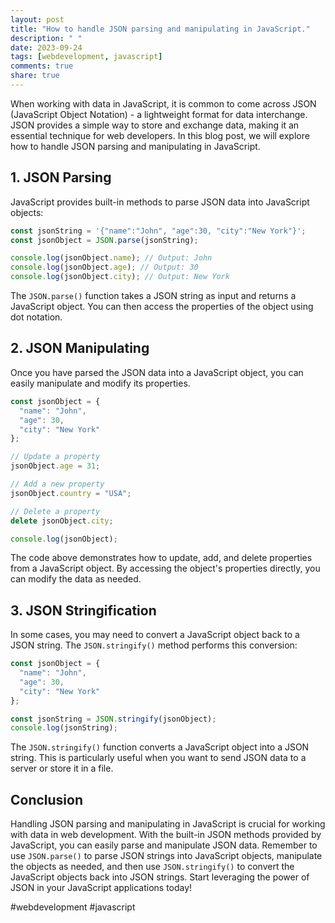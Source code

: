 ```yaml
---
layout: post
title: "How to handle JSON parsing and manipulating in JavaScript."
description: " "
date: 2023-09-24
tags: [webdevelopment, javascript]
comments: true
share: true
---
```


When working with data in JavaScript, it is common to come across JSON (JavaScript Object Notation) - a lightweight format for data interchange. JSON provides a simple way to store and exchange data, making it an essential technique for web developers. In this blog post, we will explore how to handle JSON parsing and manipulating in JavaScript.

## 1. JSON Parsing

JavaScript provides built-in methods to parse JSON data into JavaScript objects:

```javascript
const jsonString = '{"name":"John", "age":30, "city":"New York"}';
const jsonObject = JSON.parse(jsonString);

console.log(jsonObject.name); // Output: John
console.log(jsonObject.age); // Output: 30
console.log(jsonObject.city); // Output: New York
```

The `JSON.parse()` function takes a JSON string as input and returns a JavaScript object. You can then access the properties of the object using dot notation.

## 2. JSON Manipulating

Once you have parsed the JSON data into a JavaScript object, you can easily manipulate and modify its properties.

```javascript
const jsonObject = {
  "name": "John",
  "age": 30,
  "city": "New York"
};

// Update a property
jsonObject.age = 31;

// Add a new property
jsonObject.country = "USA";

// Delete a property
delete jsonObject.city;

console.log(jsonObject);
```

The code above demonstrates how to update, add, and delete properties from a JavaScript object. By accessing the object's properties directly, you can modify the data as needed.

## 3. JSON Stringification

In some cases, you may need to convert a JavaScript object back to a JSON string. The `JSON.stringify()` method performs this conversion:

```javascript
const jsonObject = {
  "name": "John",
  "age": 30,
  "city": "New York"
};

const jsonString = JSON.stringify(jsonObject);
console.log(jsonString);
```

The `JSON.stringify()` function converts a JavaScript object into a JSON string. This is particularly useful when you want to send JSON data to a server or store it in a file.

## Conclusion

Handling JSON parsing and manipulating in JavaScript is crucial for working with data in web development. With the built-in JSON methods provided by JavaScript, you can easily parse and manipulate JSON data. Remember to use `JSON.parse()` to parse JSON strings into JavaScript objects, manipulate the objects as needed, and then use `JSON.stringify()` to convert the JavaScript objects back into JSON strings. Start leveraging the power of JSON in your JavaScript applications today!

#webdevelopment #javascript